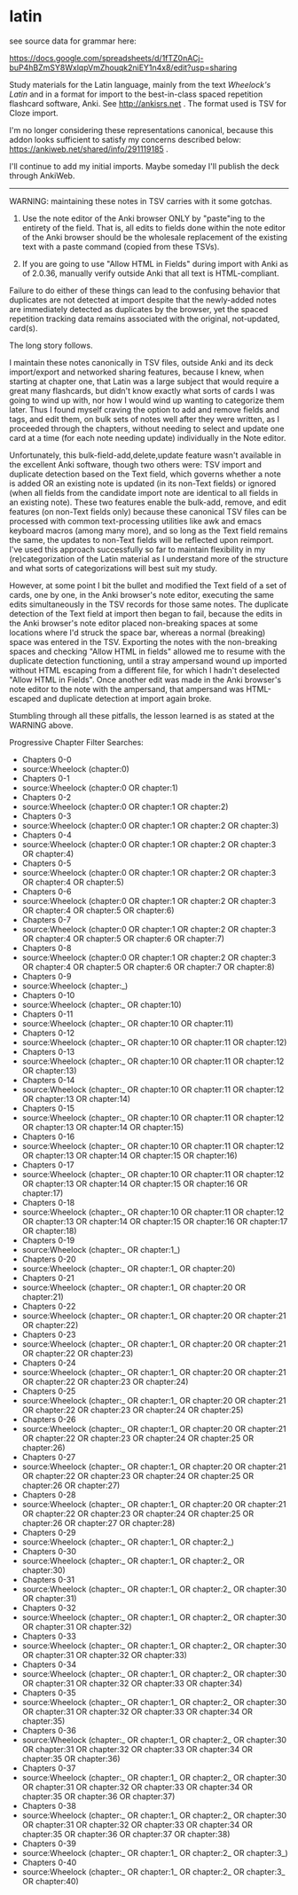 # latin

see source data for grammar here:

https://docs.google.com/spreadsheets/d/1fTZ0nACj-buP4hBZmSY8WxlqpVmZhouqk2niEY1n4x8/edit?usp=sharing

Study materials for the Latin language, mainly from the text
_Wheelock's Latin_ and in a format for import to the best-in-class
spaced repetition flashcard software, Anki.  See http://ankisrs.net
. The format used is TSV for Cloze import.




I'm no longer considering these representations canonical, because
this addon looks sufficient to satisfy my concerns described below:
https://ankiweb.net/shared/info/291119185 .

I'll continue to add my initial imports. Maybe someday I'll publish
the deck through AnkiWeb.

------

WARNING: maintaining these notes in TSV carries with it some gotchas.

1. Use the note editor of the Anki browser ONLY by "paste"ing to the
entirety of the field.  That is, all edits to fields done within the
note editor of the Anki browser should be the wholesale replacement of
the existing text with a paste command (copied from these TSVs).

2. If you are going to use "Allow HTML in Fields" during import with
Anki as of 2.0.36, manually verify outside Anki that all text is
HTML-compliant.

Failure to do either of these things can lead to the confusing
behavior that duplicates are not detected at import despite that the
newly-added notes are immediately detected as duplicates by the
browser, yet the spaced repetition tracking data remains associated
with the original, not-updated, card(s).

The long story follows.

I maintain these notes canonically in TSV files, outside Anki and its
deck import/export and networked sharing features, because I knew,
when starting at chapter one, that Latin was a large subject that would
require a great many flashcards, but didn't know exactly what sorts of
cards I was going to wind up with, nor how I would wind up wanting to
categorize them later.  Thus I found myself craving the option to add
and remove fields and tags, and edit them, on bulk sets of notes well
after they were written, as I proceeded through the chapters, without
needing to select and update one card at a time (for each note needing
update) individually in the Note editor.

Unfortunately, this bulk-field-add,delete,update feature wasn't
available in the excellent Anki software, though two others were: TSV
import and duplicate detection based on the Text field, which governs
whether a note is added OR an existing note is updated (in its
non-Text fields) or ignored (when all fields from the candidate import
note are identical to all fields in an existing note).  These two
features enable the bulk-add, remove, and edit features (on non-Text
fields only) because these canonical TSV files can be processed with
common text-processing utilities like awk and emacs keyboard macros
(among many more), and so long as the Text field remains the same, the
updates to non-Text fields will be reflected upon reimport.  I've used
this approach successfully so far to maintain flexibility in my
(re)categorization of the Latin material as I understand more of the
structure and what sorts of categorizations will best suit my study.

However, at some point I bit the bullet and modified the Text field of
a set of cards, one by one, in the Anki browser's note editor,
executing the same edits simultaneously in the TSV records for those
same notes.  The duplicate detection of the Text field at import then
began to fail, because the edits in the Anki browser's note editor
placed non-breaking spaces at some locations where I'd struck the
space bar, whereas a normal (breaking) space was entered in the TSV.
Exporting the notes with the non-breaking spaces and checking "Allow
HTML in fields" allowed me to resume with the duplicate detection
functioning, until a stray ampersand wound up imported without HTML
escaping from a different file, for which I hadn't deselected "Allow
HTML in Fields".  Once another edit was made in the Anki browser's
note editor to the note with the ampersand, that ampersand was
HTML-escaped and duplicate detection at import again broke.

Stumbling through all these pitfalls, the lesson learned is as stated
at the WARNING above.



Progressive Chapter Filter Searches:
* Chapters 0-0
 * source:Wheelock (chapter:0)
* Chapters 0-1
 * source:Wheelock (chapter:0 OR chapter:1)
* Chapters 0-2
 * source:Wheelock (chapter:0 OR chapter:1 OR chapter:2)
* Chapters 0-3
 * source:Wheelock (chapter:0 OR chapter:1 OR chapter:2 OR chapter:3)
* Chapters 0-4
 * source:Wheelock (chapter:0 OR chapter:1 OR chapter:2 OR chapter:3 OR chapter:4)
* Chapters 0-5
 * source:Wheelock (chapter:0 OR chapter:1 OR chapter:2 OR chapter:3 OR chapter:4 OR chapter:5)
* Chapters 0-6
 * source:Wheelock (chapter:0 OR chapter:1 OR chapter:2 OR chapter:3 OR chapter:4 OR chapter:5 OR chapter:6)
* Chapters 0-7
 * source:Wheelock (chapter:0 OR chapter:1 OR chapter:2 OR chapter:3 OR chapter:4 OR chapter:5 OR chapter:6 OR chapter:7)
* Chapters 0-8
 * source:Wheelock (chapter:0 OR chapter:1 OR chapter:2 OR chapter:3 OR chapter:4 OR chapter:5 OR chapter:6 OR chapter:7 OR chapter:8)
* Chapters 0-9
 * source:Wheelock (chapter:_)
* Chapters 0-10
 * source:Wheelock (chapter:_ OR chapter:10)
* Chapters 0-11
 * source:Wheelock (chapter:_ OR chapter:10 OR chapter:11)
* Chapters 0-12
 * source:Wheelock (chapter:_ OR chapter:10 OR chapter:11 OR chapter:12)
* Chapters 0-13
 * source:Wheelock (chapter:_ OR chapter:10 OR chapter:11 OR chapter:12 OR chapter:13)
* Chapters 0-14
 * source:Wheelock (chapter:_ OR chapter:10 OR chapter:11 OR chapter:12 OR chapter:13 OR chapter:14)
* Chapters 0-15
 * source:Wheelock (chapter:_ OR chapter:10 OR chapter:11 OR chapter:12 OR chapter:13 OR chapter:14 OR chapter:15)
* Chapters 0-16
 * source:Wheelock (chapter:_ OR chapter:10 OR chapter:11 OR chapter:12 OR chapter:13 OR chapter:14 OR chapter:15 OR chapter:16)
* Chapters 0-17
 * source:Wheelock (chapter:_ OR chapter:10 OR chapter:11 OR chapter:12 OR chapter:13 OR chapter:14 OR chapter:15 OR chapter:16 OR chapter:17)
* Chapters 0-18
 * source:Wheelock (chapter:_ OR chapter:10 OR chapter:11 OR chapter:12 OR chapter:13 OR chapter:14 OR chapter:15 OR chapter:16 OR chapter:17 OR chapter:18)
* Chapters 0-19
 * source:Wheelock (chapter:_ OR chapter:1_)
* Chapters 0-20
 * source:Wheelock (chapter:_ OR chapter:1_ OR chapter:20)
* Chapters 0-21
 * source:Wheelock (chapter:_ OR chapter:1_ OR chapter:20 OR chapter:21)
* Chapters 0-22
 * source:Wheelock (chapter:_ OR chapter:1_ OR chapter:20 OR chapter:21 OR chapter:22)
* Chapters 0-23
 * source:Wheelock (chapter:_ OR chapter:1_ OR chapter:20 OR chapter:21 OR chapter:22 OR chapter:23)
* Chapters 0-24
 * source:Wheelock (chapter:_ OR chapter:1_ OR chapter:20 OR chapter:21 OR chapter:22 OR chapter:23 OR chapter:24)
* Chapters 0-25
 * source:Wheelock (chapter:_ OR chapter:1_ OR chapter:20 OR chapter:21 OR chapter:22 OR chapter:23 OR chapter:24 OR chapter:25)
* Chapters 0-26
 * source:Wheelock (chapter:_ OR chapter:1_ OR chapter:20 OR chapter:21 OR chapter:22 OR chapter:23 OR chapter:24 OR chapter:25 OR chapter:26)
* Chapters 0-27
 * source:Wheelock (chapter:_ OR chapter:1_ OR chapter:20 OR chapter:21 OR chapter:22 OR chapter:23 OR chapter:24 OR chapter:25 OR chapter:26 OR chapter:27)
* Chapters 0-28
 * source:Wheelock (chapter:_ OR chapter:1_ OR chapter:20 OR chapter:21 OR chapter:22 OR chapter:23 OR chapter:24 OR chapter:25 OR chapter:26 OR chapter:27 OR chapter:28)
* Chapters 0-29
 * source:Wheelock (chapter:_ OR chapter:1_ OR chapter:2_)
* Chapters 0-30
 * source:Wheelock (chapter:_ OR chapter:1_ OR chapter:2_ OR chapter:30)
* Chapters 0-31
 * source:Wheelock (chapter:_ OR chapter:1_ OR chapter:2_ OR chapter:30 OR chapter:31)
* Chapters 0-32
 * source:Wheelock (chapter:_ OR chapter:1_ OR chapter:2_ OR chapter:30 OR chapter:31 OR chapter:32)
* Chapters 0-33
 * source:Wheelock (chapter:_ OR chapter:1_ OR chapter:2_ OR chapter:30 OR chapter:31 OR chapter:32 OR chapter:33)
* Chapters 0-34
 * source:Wheelock (chapter:_ OR chapter:1_ OR chapter:2_ OR chapter:30 OR chapter:31 OR chapter:32 OR chapter:33 OR chapter:34)
* Chapters 0-35
 * source:Wheelock (chapter:_ OR chapter:1_ OR chapter:2_ OR chapter:30 OR chapter:31 OR chapter:32 OR chapter:33 OR chapter:34 OR chapter:35)
* Chapters 0-36
 * source:Wheelock (chapter:_ OR chapter:1_ OR chapter:2_ OR chapter:30 OR chapter:31 OR chapter:32 OR chapter:33 OR chapter:34 OR chapter:35 OR chapter:36)
* Chapters 0-37
 * source:Wheelock (chapter:_ OR chapter:1_ OR chapter:2_ OR chapter:30 OR chapter:31 OR chapter:32 OR chapter:33 OR chapter:34 OR chapter:35 OR chapter:36 OR chapter:37)
* Chapters 0-38
 * source:Wheelock (chapter:_ OR chapter:1_ OR chapter:2_ OR chapter:30 OR chapter:31 OR chapter:32 OR chapter:33 OR chapter:34 OR chapter:35 OR chapter:36 OR chapter:37 OR chapter:38)
* Chapters 0-39
 * source:Wheelock (chapter:_ OR chapter:1_ OR chapter:2_ OR chapter:3_)
* Chapters 0-40
 * source:Wheelock (chapter:_ OR chapter:1_ OR chapter:2_ OR chapter:3_ OR chapter:40)
